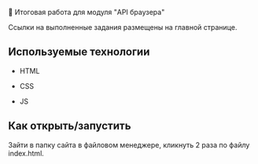 ﻿🚀 Итоговая работа для модуля "API браузера"

Ссылки на выполненные задания размещены на главной странице.


## Используемые технологии

* HTML

* CSS

* JS

## Как открыть/запустить

Зайти в папку сайта в файловом менеджере, кликнуть 2 раза по файлу index.html.


